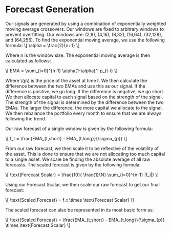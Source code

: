 # Forecast Generation

Our signals are generated by using a combination of exponentially weighted moving average crossovers. Our windows are fixed to arbitrary windows to prevent overfitting. Our windows are: (2,8), (4,16), (8,32), (16,64), (32,128), and (64,256). To find the exponential moving average, we use the following formula:
\\[ \alpha = \frac{2}{n+1} \\]

Where n is the window size. The exponential moving average is then calculated as follows:

\\[ EMA = \sum_{i=0}^{n-1} \alpha(1-\alpha)^i p_{t-i} \\]

Where \\(p\\) is the price of the asset at time t. We then calculate the difference between the two EMAs and use this as our signal. If the difference is positive, we go long. If the difference is negative, we go short. We then allocate capital to each signal based on the strength of the signal. The strength of the signal is determined by the difference between the two EMAs. The larger the difference, the more capital we allocate to the signal. We then rebalance the portfolio every month to ensure that we are always following the trend.

Our raw forecast of a single window is given by the following formula:

\\[ f_t = \frac{EMA_{t,short} - EMA_{t,long}}{\sigma_{p}} \\]

From our raw forecast, we then scale it to be reflective of the volatility of the asset. This is done to ensure that we are not allocating too much capital to a single asset. We scale be finding the absolute average of all raw forecasts. The scaled forecast is given by the following formula:

\\[ \text{Forecast Scalar} = \frac{10}{ \frac{1}{N} \sum_{i=0}^{n-1} |f_i|} \\]

Using our Forecast Scalar, we then scale our raw forecast to get our final forecast:

\\[ \text{Scaled Forecast} = f_t \times \text{Forecast Scalar} \\]

The scaled forecast can also be represented in its most basic form as:

\\[ \text{Scaled Forecast} = \frac{EMA_{t,short} - EMA_{t,long}}{\sigma_{p}} \times \text{Forecast Scalar} \\]